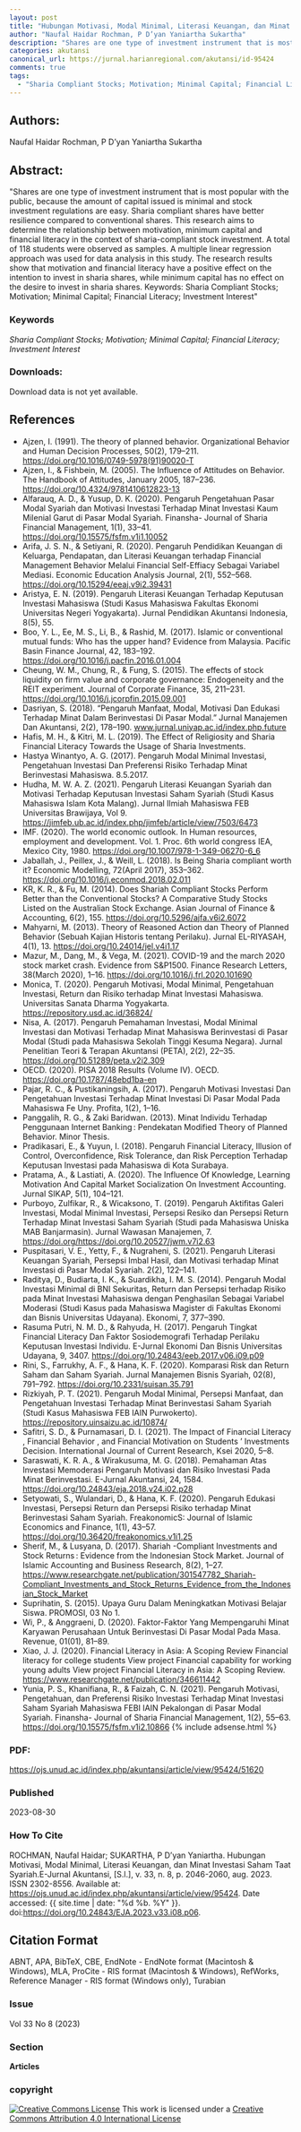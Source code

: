 ```yaml
---
layout: post
title: "Hubungan Motivasi, Modal Minimal, Literasi Keuangan, dan Minat Investasi Saham Taat Syariah"
author: "Naufal Haidar Rochman, P D’yan Yaniartha Sukartha"
description: "Shares are one type of investment instrument that is most popular with the public because the amount of capital issued is minimal and stock investment regulations are e"
categories: akutansi
canonical_url: https://jurnal.harianregional.com/akutansi/id-95424
comments: true
tags:
  - "Sharia Compliant Stocks; Motivation; Minimal Capital; Financial Literacy; Investment Interest"
---
```


## Authors:
Naufal Haidar Rochman, P D’yan Yaniartha Sukartha

## Abstract:
"Shares are one type of investment instrument that is most popular with the public, because the amount of capital issued is minimal and stock investment regulations are easy. Sharia compliant shares have better resilience compared to conventional shares. This research aims to determine the relationship between motivation, minimum capital and financial literacy in the context of sharia-compliant stock investment. A total of 118 students were observed as samples. A multiple linear regression approach was used for data analysis in this study. The research results show that motivation and financial literacy have a positive effect on the intention to invest in sharia shares, while minimum capital has no effect on the desire to invest in sharia shares. Keywords: Sharia Compliant Stocks; Motivation; Minimal Capital; Financial Literacy; Investment Interest"

### Keywords
*Sharia Compliant Stocks; Motivation; Minimal Capital; Financial Literacy; Investment Interest*

### Downloads:
Download data is not yet available.

## References
- Ajzen, I. (1991). The theory of planned behavior. Organizational Behavior and Human Decision Processes, 50(2), 179–211. https://doi.org/10.1016/0749-5978(91)90020-T
- Ajzen, I., & Fishbein, M. (2005). The Influence of Attitudes on Behavior. The Handbook of Attitudes, January 2005, 187–236. https://doi.org/10.4324/9781410612823-13
- Alfarauq, A. D., & Yusup, D. K. (2020). Pengaruh Pengetahuan Pasar Modal Syariah dan Motivasi Investasi Terhadap Minat Investasi Kaum Milenial Garut di Pasar Modal Syariah. Finansha- Journal of Sharia Financial Management, 1(1), 33–41. https://doi.org/10.15575/fsfm.v1i1.10052
- Arifa, J. S. N., & Setiyani, R. (2020). Pengaruh Pendidikan Keuangan di Keluarga, Pendapatan, dan Literasi Keuangan terhadap Financial Management Behavior Melalui Financial Self-Effiacy Sebagai Variabel Mediasi. Economic Education Analysis Journal, 2(1), 552–568. https://doi.org/10.15294/eeaj.v9i2.39431
- Aristya, E. N. (2019). Pengaruh Literasi Keuangan Terhadap Keputusan Investasi Mahasiswa (Studi Kasus Mahasiswa Fakultas Ekonomi Universitas Negeri Yogyakarta). Jurnal Pendidikan Akuntansi Indonesia, 8(5), 55.
- Boo, Y. L., Ee, M. S., Li, B., & Rashid, M. (2017). Islamic or conventional mutual funds: Who has the upper hand? Evidence from Malaysia. Pacific Basin Finance Journal, 42, 183–192. https://doi.org/10.1016/j.pacfin.2016.01.004
- Cheung, W. M., Chung, R., & Fung, S. (2015). The effects of stock liquidity on firm value and corporate governance: Endogeneity and the REIT experiment. Journal of Corporate Finance, 35, 211–231. https://doi.org/10.1016/j.jcorpfin.2015.09.001
- Dasriyan, S. (2018). “Pengaruh Manfaat, Modal, Motivasi Dan Edukasi Terhadap Minat Dalam Berinvestasi Di Pasar Modal.” Jurnal Manajemen Dan Akuntansi, 2(2), 178–190. www.jurnal.uniyap.ac.id/index.php.future
- Hafis, M. H., & Kitri, M. L. (2019). The Effect of Religiosity and Sharia Financial Literacy Towards the Usage of Sharia Investments.
- Hastya Winantyo, A. G. (2017). Pengaruh Modal Minimal Investasi, Pengetahuan Investasi Dan Preferensi Risiko Terhadap Minat Berinvestasi Mahasiswa. 8.5.2017.
- Hudha, M. W. A. Z. (2021). Pengaruh Literasi Keuangan Syariah dan Motivasi Terhadap Keputusan Investasi Saham Syariah (Studi Kasus Mahasiswa Islam Kota Malang). Jurnal Ilmiah Mahasiswa FEB Universitas Brawijaya, Vol 9. https://jimfeb.ub.ac.id/index.php/jimfeb/article/view/7503/6473
- IMF. (2020). The world economic outlook. In Human resources, employment and development. Vol. 1. Proc. 6th world congress IEA, Mexico City, 1980. https://doi.org/10.1007/978-1-349-06270-6_6
- Jaballah, J., Peillex, J., & Weill, L. (2018). Is Being Sharia compliant worth it? Economic Modelling, 72(April 2017), 353–362. https://doi.org/10.1016/j.econmod.2018.02.011
- KR, K. R., & Fu, M. (2014). Does Shariah Compliant Stocks Perform Better than the Conventional Stocks? A Comparative Study Stocks Listed on the Australian Stock Exchange. Asian Journal of Finance & Accounting, 6(2), 155. https://doi.org/10.5296/ajfa.v6i2.6072
- Mahyarni, M. (2013). Theory of Reasoned Action dan Theory of Planned Behavior (Sebuah Kajian Historis tentang Perilaku). Jurnal EL-RIYASAH, 4(1), 13. https://doi.org/10.24014/jel.v4i1.17
- Mazur, M., Dang, M., & Vega, M. (2021). COVID-19 and the march 2020 stock market crash. Evidence from S&P1500. Finance Research Letters, 38(March 2020), 1–16. https://doi.org/10.1016/j.frl.2020.101690
- Monica, T. (2020). Pengaruh Motivasi, Modal Minimal, Pengetahuan Investasi, Return dan Risiko terhadap Minat Investasi Mahasiswa. Universitas Sanata Dharma Yogyakarta. https://repository.usd.ac.id/36824/
- Nisa, A. (2017). Pengaruh Pemahaman Investasi, Modal Minimal Investasi dan Motivasi Terhadap Minat Mahasiswa Berinvestasi di Pasar Modal (Studi pada Mahasiswa Sekolah Tinggi Kesuma Negara). Jurnal Penelitian Teori & Terapan Akuntansi (PETA), 2(2), 22–35. https://doi.org/10.51289/peta.v2i2.309
- OECD. (2020). PISA 2018 Results (Volume IV). OECD. https://doi.org/10.1787/48ebd1ba-en
- Pajar, R. C., & Pustikaningsih, A. (2017). Pengaruh Motivasi Investasi Dan Pengetahuan Investasi Terhadap Minat Investasi Di Pasar Modal Pada Mahasiswa Fe Uny. Profita, 1(2), 1–16.
- Panggalih, R. G., & Zaki Baridwan. (2013). Minat Individu Terhadap Penggunaan Internet Banking : Pendekatan Modified Theory of Planned Behavior. Minor Thesis.
- Pradikasari, E., & Yuyun, I. (2018). Pengaruh Financial Literacy, Illusion of Control, Overconfidence, Risk Tolerance, dan Risk Perception Terhadap Keputusan Investasi pada Mahasiswa di Kota Surabaya.
- Pratama, A., & Lastiati, A. (2020). The Influence Of Knowledge, Learning Motivation And Capital Market Socialization On Investment Accounting. Jurnal SIKAP, 5(1), 104–121.
- Purboyo, Zulfikar, R., & Wicaksono, T. (2019). Pengaruh Aktifitas Galeri Investasi, Modal Minimal Investasi, Persepsi Resiko dan Persepsi Return Terhadap Minat Investasi Saham Syariah (Studi pada Mahasiswa Uniska MAB Banjarmasin). Jurnal Wawasan Manajemen, 7. https://doi.org/https://doi.org/10.20527/jwm.v7i2.63
- Puspitasari, V. E., Yetty, F., & Nugraheni, S. (2021). Pengaruh Literasi Keuangan Syariah, Persepsi Imbal Hasil, dan Motivasi terhadap Minat Investasi di Pasar Modal Syariah. 2(2), 122–141.
- Raditya, D., Budiarta, I. K., & Suardikha, I. M. S. (2014). Pengaruh Modal Investasi Minimal di BNI Sekuritas, Return dan Persepsi terhadap Risiko pada Minat Investasi Mahasiswa dengan Penghasilan Sebagai Variabel Moderasi (Studi Kasus pada Mahasiswa Magister di Fakultas Ekonomi dan Bisnis Universitas Udayana). Ekonomi, 7, 377–390.
- Rasuma Putri, N. M. D., & Rahyuda, H. (2017). Pengaruh Tingkat Financial Literacy Dan Faktor Sosiodemografi Terhadap Perilaku Keputusan Investasi Individu. E-Jurnal Ekonomi Dan Bisnis Universitas Udayana, 9, 3407. https://doi.org/10.24843/eeb.2017.v06.i09.p09
- Rini, S., Farrukhy, A. F., & Hana, K. F. (2020). Komparasi Risk dan Return Saham dan Saham Syariah. Jurnal Manajemen Bisnis Syariah, 02(8), 791–792. https://doi.org/10.2331/suisan.35.791
- Rizkiyah, P. T. (2021). Pengaruh Modal Minimal, Persepsi Manfaat, dan Pengetahuan Investasi Terhadap Minat Berinvestasi Saham Syariah (Studi Kasus Mahasiswa FEB IAIN Purwokerto). https://repository.uinsaizu.ac.id/10874/
- Safitri, S. D., & Purnamasari, D. I. (2021). The Impact of Financial Literacy , Financial Behavior , and Financial Motivation on Students ’ Investments Decision. International Journal of Current Research, Ksei 2020, 5–8.
- Saraswati, K. R. A., & Wirakusuma, M. G. (2018). Pemahaman Atas Investasi Memoderasi Pengaruh Motivasi dan Risiko Investasi Pada Minat Berinvestasi. E-Jurnal Akuntansi, 24, 1584. https://doi.org/10.24843/eja.2018.v24.i02.p28
- Setyowati, S., Wulandari, D., & Hana, K. F. (2020). Pengaruh Edukasi Investasi, Persepsi Return dan Persepsi Risiko terhadap Minat Berinvestasi Saham Syariah. FreakonomicS: Journal of Islamic Economics and Finance, 1(1), 43–57. https://doi.org/10.36420/freakonomics.v1i1.25
- Sherif, M., & Lusyana, D. (2017). Shariah -Compliant Investments and Stock Returns : Evidence from the Indonesian Stock Market. Journal of Islamic Accounting and Business Research, 8(2), 1–27. https://www.researchgate.net/publication/301547782_Shariah-Compliant_Investments_and_Stock_Returns_Evidence_from_the_Indonesian_Stock_Market
- Suprihatin, S. (2015). Upaya Guru Dalam Meningkatkan Motivasi Belajar Siswa. PROMOSI, 03 No 1.
- Wi, P., & Anggraeni, D. (2020). Faktor-Faktor Yang Mempengaruhi Minat Karyawan Perusahaan Untuk Berinvestasi Di Pasar Modal Pada Masa. Revenue, 01(01), 81–89.
- Xiao, J. J. (2020). Financial Literacy in Asia: A Scoping Review Financial literacy for college students View project Financial capability for working young adults View project Financial Literacy in Asia: A Scoping Review. https://www.researchgate.net/publication/346611442
- Yunia, P. S., Khanifiana, R., & Faizah, C. N. (2021). Pengaruh Motivasi, Pengetahuan, dan Preferensi Risiko Investasi Terhadap Minat Investasi Saham Syariah Mahasiswa FEBI IAIN Pekalongan di Pasar Modal Syariah. Finansha- Journal of Sharia Financial Management, 1(2), 55–63. https://doi.org/10.15575/fsfm.v1i2.10866
{% include adsense.html %}
### PDF:
https://ojs.unud.ac.id/index.php/akuntansi/article/view/95424/51620

### Published
2023-08-30

### How To Cite
ROCHMAN, Naufal Haidar; SUKARTHA, P D’yan Yaniartha.  Hubungan Motivasi, Modal Minimal, Literasi Keuangan, dan Minat Investasi Saham Taat Syariah.E-Jurnal Akuntansi, [S.l.], v. 33, n. 8, p. 2046-2060, aug. 2023. ISSN 2302-8556. Available at: <https://ojs.unud.ac.id/index.php/akuntansi/article/view/95424>. Date accessed: {{ site.time | date: "%d %b. %Y" }}. doi:https://doi.org/10.24843/EJA.2023.v33.i08.p06.

## Citation Format
ABNT, APA, BibTeX, CBE, EndNote - EndNote format (Macintosh & Windows), MLA, ProCite - RIS format (Macintosh & Windows), RefWorks, Reference Manager - RIS format (Windows only), Turabian

### Issue
Vol 33 No 8 (2023)

### Section 
**Articles**

### copyright 
<a href="http://creativecommons.org/licenses/by/4.0/" rel="license"><img src="https://i.creativecommons.org/l/by/4.0/88x31.png" alt="Creative Commons License" /></a>
This work is licensed under a <a href="http://creativecommons.org/licenses/by/4.0/" rel="nofollow">Creative Commons Attribution 4.0 International License</a>

